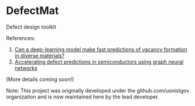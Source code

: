 # DefectMat
Defect design toolkit

References: 
1. [Can a deep-learning model make fast predictions of vacancy formation in diverse materials?](https://pubs.aip.org/aip/adv/article/13/9/095109/2909813)
2. [Accelerating defect predictions in semiconductors using graph neural networks](https://pubs.aip.org/aip/aml/article/2/1/016122/3279661)
   
(More details coming soon!)

Note: This project was originally developed under the github.com/usnistgov organization and is now maintained here by the lead developer.
